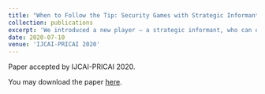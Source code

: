 ```yaml
---
title: "When to Follow the Tip: Security Games with Strategic Informants"
collection: publications
excerpt: 'We introduced a new player – a strategic informant, who can observe and report upcoming attacks – to the defender-attacker security game setting.'
date: 2020-07-10
venue: 'IJCAI-PRICAI 2020'
---
```

Paper accepted by IJCAI-PRICAI 2020.

You may download the paper [here](https://www.ijcai.org/Proceedings/2020/52).
